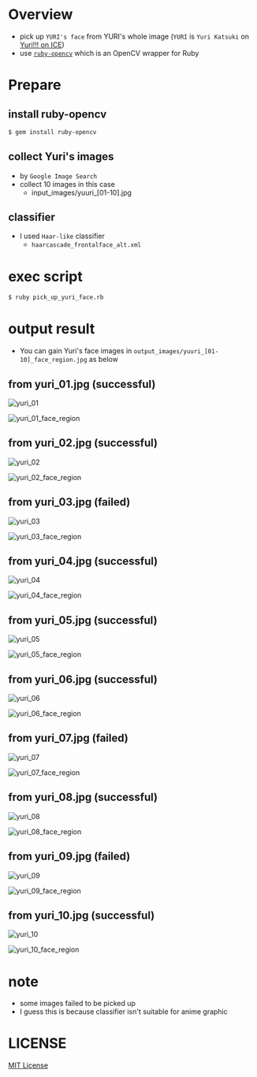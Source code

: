 # Overview
- pick up `YURI's face` from YURI's whole image (`YURI` is `Yuri Katsuki` on [Yuri!!! on ICE](http://yurionice.com/))
- use [`ruby-opencv`](https://github.com/ruby-opencv/ruby-opencv) which is an OpenCV wrapper for Ruby

# Prepare

## install ruby-opencv

```bash
$ gem install ruby-opencv
```

## collect Yuri's images
- by `Google Image Search`
- collect 10 images in this case
    - input_images/yuuri_[01-10].jpg

## classifier
- I used `Haar-like` classifier
    - `haarcascade_frontalface_alt.xml`

# exec script

```bash
$ ruby pick_up_yuri_face.rb
```

# output result
- You can gain Yuri's face images in `output_images/yuuri_[01-10]_face_region.jpg` as below

## from yuri_01.jpg (successful)

![yuri_01](input_images/yuri_01.jpg "yuri_01")

![yuri_01_face_region](output_images/yuri_01_face_region.jpg "yuri_01_face_region")

## from yuri_02.jpg (successful)

![yuri_02](input_images/yuri_02.jpg "yuri_02")

![yuri_02_face_region](output_images/yuri_02_face_region.jpg "yuri_02_face_region")

## from yuri_03.jpg (failed)

![yuri_03](input_images/yuri_03.jpg "yuri_03")

![yuri_03_face_region](output_images/yuri_03_face_region.jpg "yuri_03_face_region")

## from yuri_04.jpg (successful)

![yuri_04](input_images/yuri_04.jpg "yuri_04")

![yuri_04_face_region](output_images/yuri_04_face_region.jpg "yuri_04_face_region")

## from yuri_05.jpg (successful)

![yuri_05](input_images/yuri_05.jpg "yuri_05")

![yuri_05_face_region](output_images/yuri_05_face_region.jpg "yuri_05_face_region")

## from yuri_06.jpg (successful)

![yuri_06](input_images/yuri_06.jpg "yuri_06")

![yuri_06_face_region](output_images/yuri_06_face_region.jpg "yuri_06_face_region")

## from yuri_07.jpg (failed)

![yuri_07](input_images/yuri_07.jpg "yuri_07")

![yuri_07_face_region](output_images/yuri_07_face_region.jpg "yuri_07_face_region")

## from yuri_08.jpg (successful)

![yuri_08](input_images/yuri_08.jpg "yuri_08")

![yuri_08_face_region](output_images/yuri_08_face_region.jpg "yuri_08_face_region")

## from yuri_09.jpg (failed)

![yuri_09](input_images/yuri_09.jpg "yuri_09")

![yuri_09_face_region](output_images/yuri_09_face_region.jpg "yuri_09_face_region")

## from yuri_10.jpg (successful)

![yuri_10](input_images/yuri_10.jpg "yuri_10")

![yuri_10_face_region](output_images/yuri_10_face_region.jpg "yuri_10_face_region")

# note
- some images failed to be picked up
- I guess this is because classifier isn't suitable for anime graphic

# LICENSE
[MIT License](/LICENSE)
